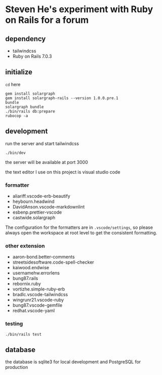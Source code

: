 # Steven He's experiment with Ruby on Rails for a forum

## dependency

- tailwindcss
- Ruby on Rails 7.0.3

## initialize

`cd` here

```shell
gem install solargraph 
gem install solargraph-rails --version 1.0.0.pre.1
bundle
solargraph bundle
./bin/rails db:prepare
rubocop -a
```

## development

run the server and start tailwindcss

```shell
./bin/dev
```

the server will be available at port 3000

the text editor I use on this project is visual studio code

### formatter

- aliariff.vscode-erb-beautify
- heybourn.headwind
- DavidAnson.vscode-markdownlint
- esbenp.prettier-vscode
- castwide.solargraph

The configuration for the formatters are in `.vscode/settings`,
so please always open the workspace at root level to get the consistent formatting.

### other extension

- aaron-bond.better-comments
- streetsidesoftware.code-spell-checker
- kaiwood.endwise
- usernamehw.errorlens
- bung87.rails
- rebornix.ruby
- vortizhe.simple-ruby-erb
- bradlc.vscode-tailwindcss
- wingrunr21.vscode-ruby
- bung87.vscode-gemfile
- redhat.vscode-yaml

### testing

```shell
./bin/rails test
```

## database

the database is sqlite3 for local development
and PostgreSQL for production
